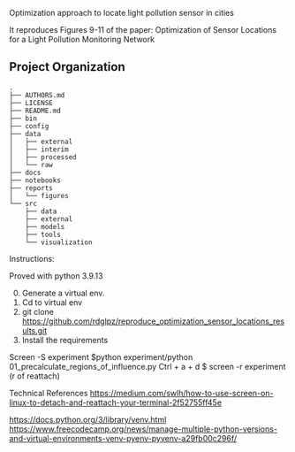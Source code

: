 Optimization approach to locate light pollution sensor in cities

It reproduces Figures 9-11 of the paper: Optimization of Sensor Locations for a Light Pollution Monitoring Network

Project Organization
--------------------

    .
    ├── AUTHORS.md
    ├── LICENSE
    ├── README.md
    ├── bin
    ├── config
    ├── data
    │   ├── external
    │   ├── interim
    │   ├── processed
    │   └── raw
    ├── docs
    ├── notebooks
    ├── reports
    │   └── figures
    └── src
        ├── data
        ├── external
        ├── models
        ├── tools
        └── visualization


Instructions:

Proved with python 3.9.13

0. Generate a virtual env.
1. Cd to virtual env
2. git clone https://github.com/rdglpz/reproduce_optimization_sensor_locations_results.git
3. Install the requirements

Screen -S experiment
$python experiment/python 01_precalculate_regions_of_influence.py
Ctrl + a + d
$ screen -r experiment (r of reattach)


Technical References
https://medium.com/swlh/how-to-use-screen-on-linux-to-detach-and-reattach-your-terminal-2f52755ff45e

https://docs.python.org/3/library/venv.html
https://www.freecodecamp.org/news/manage-multiple-python-versions-and-virtual-environments-venv-pyenv-pyvenv-a29fb00c296f/



